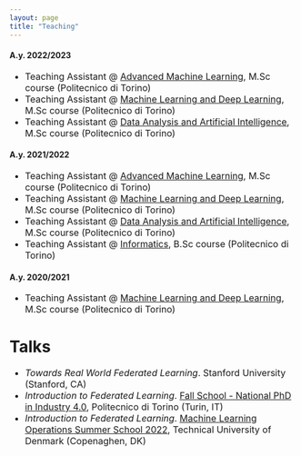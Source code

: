 ```yaml
---
layout: page
title: "Teaching"
---
```


<!-- CSS -->
<link rel="stylesheet" href="{{ site.baseurl }}public/css/poole.css">
<link rel="stylesheet" href="{{ site.baseurl }}public/css/syntax.css">
<link rel="stylesheet" href="{{ site.baseurl }}public/css/hyde.css">
<link rel="stylesheet" href="http://fonts.googleapis.com/css?family=PT+Sans:400,400italic,700|Abril+Fatface">
<!-- Icons -->
<link rel="apple-touch-icon-precomposed" sizes="144x144" href="{{ site.baseurl }}public/apple-touch-icon.png">
<link rel="shortcut icon" href="{{ site.baseurl }}public/favicon.ico">


#### A.y. 2022/2023
<ul style="font-size:medium">
  <li>Teaching Assistant @ <a href="https://didattica.polito.it/pls/portal30/gap.pkg_guide.viewGap?p_cod_ins=01URWOV&p_a_acc=2023&p_header=S&p_lang=EN&multi=N" target="_blank" rel="noopener noreferrer">Advanced Machine Learning</a>, M.Sc course (Politecnico di Torino)</li>
  <li>Teaching Assistant @ <a href="https://didattica.polito.it/pls/portal30/gap.pkg_guide.viewGap?p_cod_ins=01TXFSM&p_a_acc=2023&p_header=S&p_lang=EN&multi=N" target="_blank" rel="noopener noreferrer">Machine Learning and Deep Learning</a>, M.Sc course (Politecnico di Torino)</li>
  <li>Teaching Assistant @ <a href="https://didattica.polito.it/pls/portal30/gap.pkg_guide.viewGap?p_cod_ins=01USPLO&p_a_acc=2023&p_header=S&p_lang=EN&multi=N" target="_blank" rel="noopener noreferrer">Data Analysis and Artificial Intelligence</a>, M.Sc course (Politecnico di Torino)</li>
</ul>

#### A.y. 2021/2022
<ul style="font-size:medium">
  <li>Teaching Assistant @ <a href="https://didattica.polito.it/pls/portal30/gap.pkg_guide.viewGap?p_cod_ins=01URWOV&p_a_acc=2022&p_header=S&p_lang=EN&multi=N" target="_blank" rel="noopener noreferrer">Advanced Machine Learning</a>, M.Sc course (Politecnico di Torino)</li>
  <li>Teaching Assistant @ <a href="https://didattica.polito.it/pls/portal30/gap.pkg_guide.viewGap?p_cod_ins=01TXFSM&p_a_acc=2022&p_header=S&p_lang=EN&multi=N" target="_blank" rel="noopener noreferrer">Machine Learning and Deep Learning</a>, M.Sc course (Politecnico di Torino)</li>
  <li>Teaching Assistant @ <a href="https://didattica.polito.it/pls/portal30/gap.pkg_guide.viewGap?p_cod_ins=01USPLO&p_a_acc=2022&p_header=S&p_lang=EN&multi=N" target="_blank" rel="noopener noreferrer">Data Analysis and Artificial Intelligence</a>, M.Sc course (Politecnico di Torino)</li>
  <li>Teaching Assistant @ <a href="https://didattica.polito.it/pls/portal30/gap.pkg_guide.viewGap?p_cod_ins=14BHDLZ&p_a_acc=2022&p_header=S&p_lang=EN&multi=N" target="_blank" rel="noopener noreferrer">Informatics</a>, B.Sc course (Politecnico di Torino)</li>
</ul>

#### A.y. 2020/2021
<ul style="font-size:medium">
  <li>Teaching Assistant @ <a href="https://didattica.polito.it/pls/portal30/gap.pkg_guide.viewGap?p_cod_ins=01TXFSM&p_a_acc=2021&p_header=S&p_lang=EN&multi=N" target="_blank" rel="noopener noreferrer">Machine Learning and Deep Learning</a>, M.Sc course (Politecnico di Torino)</li>
</ul>

# Talks
<ul style="font-size:medium">
  <li><i>Towards Real World Federated Learning</i>. Stanford University (Stanford, CA)</li>
  <li><i>Introduction to Federated Learning</i>. <a href="https://www.phd-ai.it/en/359-2/" target="_blank" rel="noopener noreferrer">Fall School - National PhD in Industry 4.0</a>, Politecnico di Torino (Turin​, IT)</li>
  <li><i>Introduction to Federated Learning</i>. <a href="https://mlopsss.cc" target="_blank" rel="noopener noreferrer">Machine Learning Operations Summer School 2022</a>, Technical University of Denmark (Copenaghen​, DK)</li>
</ul>
